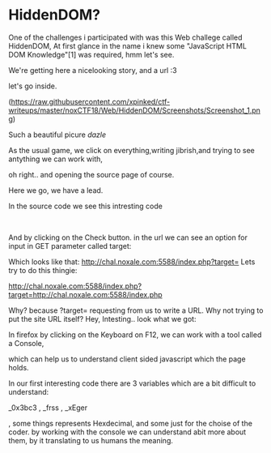 # HiddenDOM?

One of the challenges i participated with was this Web challege called HiddenDOM,
At first glance in the name i knew some "JavaScript HTML DOM Knowledge"[1] was required, hmm let's see.


We're getting here a nicelooking story, and a url :3

let's go inside.

(https://raw.githubusercontent.com/xpinked/ctf-writeups/master/noxCTF18/Web/HiddenDOM/Screenshots/Screenshot_1.png)

Such a beautiful picure *dazle*

As the usual game, we click on everything,writing jibrish,and trying to see antything we can work with,

oh right.. and opening the source page of course.

Here we go, we have a lead.

In the source code we see this intresting code

 

And by clicking on the Check button. in the url we can see an option for input in GET parameter called target:

Which looks like that: http://chal.noxale.com:5588/index.php?target=
Lets try to do this thingie:

http://chal.noxale.com:5588/index.php?target=http://chal.noxale.com:5588/index.php

Why? because ?target= requesting from us to write a URL.
Why not trying to put the site URL itself?
Hey, Intesting.. look what we got:



In firefox by clicking on the Keyboard on F12, we can work with a tool called a Console,

which can help us to understand client sided javascript which the page holds.

In our first interesting code there are 3 variables which are a bit difficult to understand:

_0x3bc3 , _frss , _xEger

, some things represents Hexdecimal, and some just for the choise of the coder.
by working with the console we can understand abit more about them,
by it translating to us humans the meaning.
